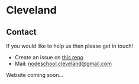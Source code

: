 Cleveland
=========

## Contact

If you would like to help us then please get in touch!

- Create an issue on [this repo](https://github.com/nodeschool/cleveland/issues)
- Mail: nodeschool.cleveland@gmail.com

Website coming soon...
